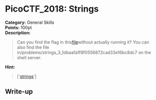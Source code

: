 <!-- This markdown file is writeup template. -->

# PicoCTF_2018:  Strings

**Category:** General Skills  
**Points:** 100pt  
**Description:**

> Can you find the flag in this[file](//2018shell2.picoctf.com/static/aead5528718d7c26733c42fadab63b6a/strings)without actually running it? You can also find the file in/problems/strings_3_1dbaafa1f8f0556872cad33e16bc8dc7 on the shell server.

**Hint:**

> ['<a href="https://linux.die.net/man/1/strings">strings</a>']

## Write-up